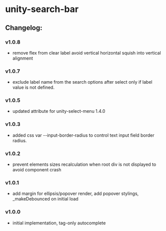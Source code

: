 # unity-search-bar

## Changelog:

### v1.0.8
- remove flex from clear label avoid vertical horizontal squish into vertical alignment

### v1.0.7
- exclude label name from the search options after select only if label value is not defined.

### v1.0.5
- updated attribute for unity-select-menu 1.4.0

### v1.0.3
- added css var --input-border-radius to control text input field border radius.

### v1.0.2
- prevent elements sizes recalculation when root div is not displayed to avoid component crash

### v1.0.1
- add margin for ellipsis/popover render, add popover stylings, _makeDebounced on initial load

### v1.0.0
- initial implementation, tag-only autocomplete
